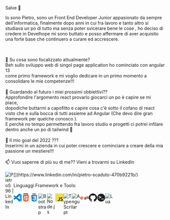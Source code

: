 Salve 👋
>>>
Io sono Pietro, sono un Front End Developer Junior appasionato da sempre dell'informatica, finalmente dopo anni in cui fra lavoro e tanto altro si studiava un po di tutto ma   senza poter svicerare bene le cose , ho deciso di credere in Develhope mi sono buttato e posso affermare di aver acquisito una forte base che continuero a curare ed accrescere.
>>>
<br/>
<br/> 
🌱 Su cosa sono focalizzato attualmente? 
<br/> 
Beh sullo sviluppo web di singol page application ho cominciato con angular 13
<br/>
come primo framework e mi voglio dedicare in un primo momento a consolidare le mie competenze!!!
<br/> 
<br/> 
🔭 Guardando al futuro i miei prossimi obbiettivi??
<br/> 
Approfondire l'argomento react provarlo giocarci un po è capire se mi piace,
<br/> 
dopodiche buttarmi a capofitto e capire cosa c'è sotto il cofano di react
<br/> 
visto che e sulla bocca di tutti assieme ad Angular (Che devo dire gran framework per quelche conosco ).
<br/> 
E perchè no tempo permettendo fra lavoro studio e progetti ci potrei infilare dentro anche un po di tailwind 🤣
<br/> 
<br/> 
🥅 Il mio goal del 2022 ???
<br/> 
Inserirmi in un azienda in cui poter crescere e cominciare a creare della mia passione un mestiere!!!
<br/>
<br/> 
📫 Vuoi saperne di più su di me?? Vieni a trovarmi su LinkedIn
<br/>
<br/> 
[<img align="left" alt="PietroS96 | LinkedIn" width="26px" src="https://cdn.jsdelivr.net/npm/simple-icons@v3/icons/linkedin.svg"/>](https://www.linkedin.com/in/pietro-scaduto-470b9221b/)
<br/> 
<br/> 
Linguaggi Framework e Tools:
<br/> 
<br/> 

<img align="left" alt="Visual Studio Code" width="26px" src="https://raw.githubusercontent.com/github/explore/80688e429a7d4ef2fca1e82350fe8e3517d3494d/topics/visual-studio-code/visual-studio-code.png" />
<img align="left" alt="HTML5" width="26px" src="https://raw.githubusercontent.com/github/explore/80688e429a7d4ef2fca1e82350fe8e3517d3494d/topics/html/html.png" />
<img align="left" alt="CSS3" width="26px" src="https://raw.githubusercontent.com/github/explore/80688e429a7d4ef2fca1e82350fe8e3517d3494d/topics/css/css.png" />
<img align="left" alt="Bootstrap" width="28px" src="https://i.stack.imgur.com/C9301.png" />
<img align="left" alt="Node.js" width="26px" src="https://cdn-icons-png.flaticon.com/512/919/919825.png" />
<img align="left" alt="JavaScript" width="26px" src="https://raw.githubusercontent.com/github/explore/80688e429a7d4ef2fca1e82350fe8e3517d3494d/topics/javascript/javascript.png"/>
<img align="left" alt="TypeScript" width="26px" src="https://cdn-icons-png.flaticon.com/512/919/919832.png" />
<img align="left" alt="Angular" width="26px" src="https://angular.io/assets/images/logos/angularjs/AngularJS-Shield.svg" />
<img align="left" alt="Git" width="28px" src="https://raw.githubusercontent.com/github/explore/80688e429a7d4ef2fca1e82350fe8e3517d3494d/topics/git/git.png" />
<img align="left" alt="GitHub" width="26px" src="https://raw.githubusercontent.com/github/explore/78df643247d429f6cc873026c0622819ad797942/topics/github/github.png" />
<img align="left" alt="Terminal" width="26px" src="https://raw.githubusercontent.com/github/explore/80688e429a7d4ef2fca1e82350fe8e3517d3494d/topics/terminal/terminal.png" />
<img align="left" alt="Lua" width="26px" src="https://miro.medium.com/max/300/1*GWQABW-p8OpZKjNN11pMXA.png" />

